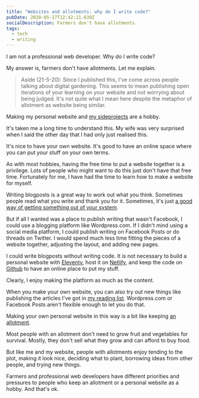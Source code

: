 ```yaml
---
title: "Websites and allotments: why do I write code?"
pubDate: 2020-05-17T12:42:21.639Z
socialDescription: Farmers don't have allotments.
tags:
  - tech
  - writing
---
```


I am not a professional web developer. Why do I write code?

My answer is, farmers don't have allotments. Let me explain.

> Aside (21-5-20): Since I published this, I've come across people talking about digital gardening. This seems to mean publishing open iterations of your learning on your website and not worrying about being judged. It's not quite what I mean here despite the metaphor of allotment as website being similar.

Making my personal website and [my sideprojects](/tags/new-website) are a hobby.

It's taken me a long time to understand this. My wife was very surprised when I said the other day that I had only just realised this.

It's nice to have your own website. It's good to have an online space where you can put your stuff on your own terms.

As with most hobbies, having the free time to put a website together is a privilege. Lots of people who might want to do this just don't have that free time. Fortunately for me, I have had the time to learn how to make a website for myself.

Writing blogposts is a great way to work out what you think. Sometimes people read what you write and thank you for it. Sometimes, it's just [a good way of getting something out of your system](/blog/2020-04-18-on-the-whataboutery-around-the-takeover-of-newcastle-united).

But if all I wanted was a place to publish writing that wasn't Facebook, I could use a blogging platform like <span>Wordpress.com</span>. If I didn't mind using a social media platform, I could publish writing on Facebook Posts or do threads on Twitter. I would spend much less time fitting the pieces of a website together, adjusting the layout, and adding new pages.

I could write blogposts without writing code. It is not necessary to build a personal website with [Eleventy](https://11ty.dev), host it on [Netlify](https://www.netlify.com), and keep the code on [Github](https://github.com) to have an online place to put my stuff.

Clearly, I enjoy making the platform as much as the content.

When you make your own website, you can also try out new things like publishing the articles I've got in [my reading list](/reading-list). <span>Wordpress.com</span> or Facebook Posts aren't flexible enough to let you do that.

Making your own personal website in this way is a bit like keeping [an allotment](<https://en.wikipedia.org/wiki/Allotment_(gardening)>).

Most people with an allotment don't need to grow fruit and vegetables for survival. Mostly, they don't sell what they grow and can afford to buy food.

But like me and my website, people with allotments enjoy tending to the plot, making it look nice, deciding what to plant, borrowing ideas from other people, and trying new things.

Farmers and professional web developers have different priorities and pressures to people who keep an allotment or a personal website as a hobby. And that's ok.
